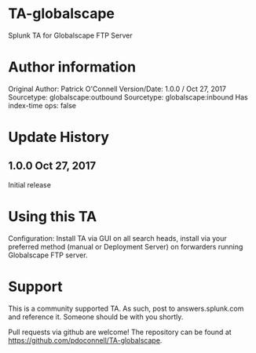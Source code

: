 # TA-globalscape
Splunk TA for Globalscape FTP Server

# Author information
   Original Author: Patrick O'Connell
   Version/Date: 1.0.0 / Oct 27, 2017
   Sourcetype: globalscape:outbound
   Sourcetype: globalscape:inbound
   Has index-time ops: false

# Update History
   1.0.0 Oct 27, 2017
   --------
   Initial release

# Using this TA
   Configuration: Install TA via GUI on all search heads, install
   via your preferred method (manual or Deployment Server) on
   forwarders running Globalscape FTP server.

# Support
   This is a community supported TA. As such, post to answers.splunk.com
   and reference it. Someone should be with you shortly.

   Pull requests via github are welcome! The repository can be found
   at https://github.com/pdoconnell/TA-globalscape.
